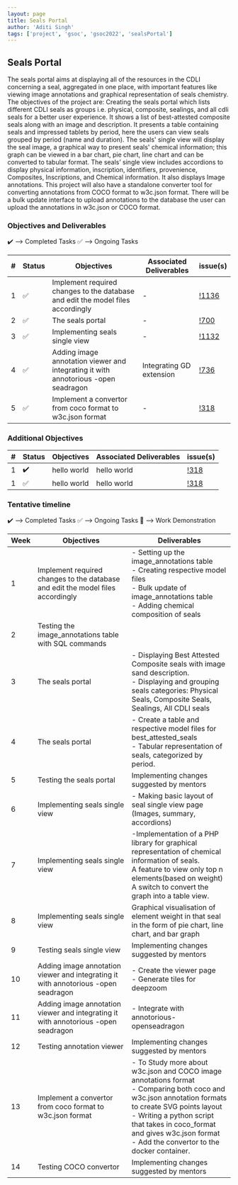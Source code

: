 ```yaml
---
layout: page
title: Seals Portal
author: 'Aditi Singh'
tags: ['project', 'gsoc', 'gsoc2022', 'sealsPortal']
---
```



## Seals Portal

The seals portal aims at displaying all of the resources in the CDLI concerning a seal, aggregated in one place, with important features like viewing image annotations and graphical representation of seals chemistry. The objectives of the project are: Creating the seals portal which lists different CDLI seals as groups i.e. physical, composite, sealings, and all cdli seals for a better user experience. It shows a list of best-attested composite seals along with an image and description. It presents a table containing seals and impressed tablets by period, here the users can view seals grouped by period (name and duration). The seals' single view will display the seal image, a graphical way to present seals' chemical information; this graph can be viewed in a bar chart, pie chart, line chart and can be converted to tabular format. The seals’ single view includes accordions to display physical information, inscription, identifiers, provenience, Composites, Inscriptions, and Chemical information. It also displays Image annotations. This project will also have a standalone converter tool for converting annotations from COCO format to w3c.json format. There will be a bulk update interface to upload annotations to the database the user can upload the annotations in w3c.json or COCO format. 

### Objectives and Deliverables

:heavy_check_mark: --> Completed Tasks  :white_check_mark: --> Ongoing Tasks

| \# | Status  | Objectives                    | Associated Deliverables         | issue(s) |
| --- | --- | ----------------------------- | ---------------------------------------------- | -------- |
| 1 |:white_check_mark:|  Implement required changes to the database and edit the model files accordingly | - | [!1136](https://gitlab.com/cdli/framework/-/issues/1136) |
| 2 |:white_check_mark:|  The seals portal | - | [!700](https://gitlab.com/cdli/framework/-/issues/700) |
| 3 |:white_check_mark:|  Implementing seals single view | - | [!1132](https://gitlab.com/cdli/framework/-/issues/1132) |
| 4 |:white_check_mark:|  Adding image annotation viewer and integrating it with annotorious -open seadragon | Integrating GD extension | [!736](https://gitlab.com/cdli/framework/-/issues/736) |
| 5 |:white_check_mark:|  Implement a convertor from coco format to w3c.json format | - | [!318]() |


### Additional Objectives

| \# | Status  | Objectives         | Associated Deliverables                                             | issue(s) |
| --- | --- | ------------------ | ------------------------------------------------------------------- | -------- |
| 1 | :heavy_check_mark: | hello world  | hello world |    [!318]()     |
| 1 | :white_check_mark: | hello world  | hello world |    [!318]()     |


### Tentative timeline

:heavy_check_mark: --> Completed Tasks  :white_check_mark: --> Ongoing Tasks  :raised_hands: --> Work Demonstration

| Week  |Objectives | Deliverables |
|---|---|---|
|1| Implement required changes to the database and edit the model files accordingly | - Setting up the image_annotations table <br> - Creating respective model files<br> - Bulk update of image_annotations table<br> - Adding chemical composition of seals|
|2| Testing the image_annotations table with SQL commands  |  |
|3|  The seals portal | - Displaying Best Attested Composite seals with image  sand description.<br> - Displaying and grouping seals categories: Physical Seals, Composite Seals, Sealings, All CDLI seals |
|4|  The seals portal |  - Create a table and respective model files for best_attested_seals <br> - Tabular representation of seals, categorized by period.|
|5|  Testing the seals portal | Implementing changes suggested by mentors |
|6| Implementing seals single view | - Making basic layout of seal single view page (Images, summary, accordions)  |
|7| Implementing seals single view | -Implementation of a PHP library for graphical representation of chemical information of seals. <br> A feature to view only top n elements(based on weight)<br> A switch to convert the graph into a table view.|
|8| Implementing seals single view | Graphical visualisation of element weight in that seal in the form of pie chart, line chart, and bar graph |
|9| Testing seals single view| Implementing changes suggested by mentors |
|10| Adding image annotation viewer and integrating it with annotorious -open seadragon | - Create the viewer page <br> - Generate tiles for deepzoom |
|11| Adding image annotation viewer and integrating it with annotorious -open seadragon| - Integrate with annotorious-openseadragon |
|12| Testing annotation viewer | Implementing changes suggested by mentors |
|13| Implement a convertor from coco format to w3c.json format | - To Study more about w3c.json and COCO image annotations format<br> - Comparing both coco and w3c.json annotation formats to create SVG points layout<br> - Writing a python script that takes in coco_format and gives w3c.json format<br> - Add the convertor to the docker container.|
|14| Testing COCO convertor| Implementing changes suggested by mentors |